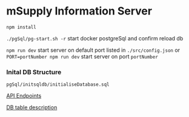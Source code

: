 # mSupply Information Server

`npm install`

`./pgSql/pg-start.sh -r` start docker postgreSql and confirm reload db

`npm run dev` start server on default port listed in `./src/config.json` or `PORT=portNumber npm run dev` start server on port `portNumber`

### Inital DB Structure

`pgSql/initsqldb/initialiseDatabase.sql`

[API Endpoints](https://github.com/sussol/msupply-hub/blob/master/src/apiV1/Documentation/index.md)

[DB table description](https://github.com/sussol/msupply-hub/tree/master/src/database/Documentation/database.md)
